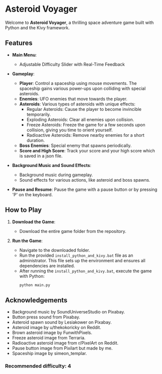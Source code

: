 # Asteroid Voyager

Welcome to **Asteroid Voyager**, a thrilling space adventure game built with Python and the Kivy framework.

## Features

- **Main Menu**:
  - Adjustable Difficulty Slider with Real-Time Feedback

- **Gameplay**:
  - **Player**: Control a spaceship using mouse movements. The spaceship gains various power-ups upon colliding with special asteroids.
  - **Enemies**: UFO enemies that move towards the player.
  - **Asteroids**: Various types of asteroids with unique effects:
    - Regular Asteroids: Cause the player to become invincible temporarily.
    - Exploding Asteroids: Clear all enemies upon collision.
    - Freeze Asteroids: Freeze the game for a few seconds upon collision, giving you time to orient yourself.
    - Radioactive Asteroids: Remove nearby enemies for a short duration.
  - **Boss Enemies**: Special enemy that spawns periodically.
  - **Score and High Score**: Track your score and your high score which is saved in a json file.

- **Background Music and Sound Effects**:
  - Background music during gameplay.
  - Sound effects for various actions, like asteroid and boss spawns.

- **Pause and Resume**: Pause the game with a pause button or by pressing 'P' on the keyboard.

## How to Play

1. **Download the Game**:
   - Download the entire game folder from the repository.

2. **Run the Game**:
   - Navigate to the downloaded folder.
   - Run the provided `install_python_and_kivy.bat` file as an administrator. This file sets up the environment and ensures all dependencies are installed.
   - After running the `install_python_and_kivy.bat`, execute the game with Python:
     ```sh
     python main.py
     ```

## Acknowledgements
- Background music by SoundUniverseStudio on Pixabay.
- Button press sound from Pixabay.
- Asteroid spawn sound by Lesiakower on Pixabay.
- Asteroid image by u/thekokoricky on Reddit.
- Brown asteroid image by FunwithPixels.
- Freeze asteroid image from Terraria.
- Radioactive asteroid image from r/PixelArt on Reddit.
- Pause button image from Pixilart but made by me.
- Spaceship image by simeon_templar.

### Recommended difficulty: 4
